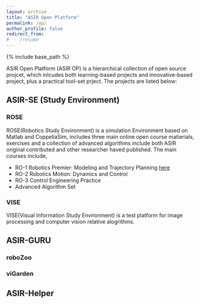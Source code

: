 ```yaml
---
layout: archive
title: "ASIR Open Platform"
permalink: /op/
author_profile: false
redirect_from:
#  - /resume
---
```

{% include base_path %}


ASIR Open Platform (ASIR OP) is a hierarchical collection of open source projcet, which inlcudes both learning-based projects and innovative-based project, plus a practical tool-set prject. 
The projects are listed below:

## ASIR-SE (Study Environment)
### ROSE
ROSE(Robotics Study Environment) is a simulation Environment based on Matlab and CoppeliaSim, includes three main online open course matierials, exercises and a collection of advanced algorithms include both ASIR original contributed and other researcher haved published. 
The main courses include,
- RO-1 Robotics Premier: Modeling and Trajectory Planning [here](/teaching/ro1-2025/)
- RO-2 Robotics Motion: Dynamics and Control
- RO-3 Control Engineering Practice
- Advanced Algorithm Set
  
### VISE
VISE(Visual Information Study Environment) is a test platform for image processing and computer vision relative alogrithms. 

## ASIR-GURU
### roboZoo
### viGarden

## ASIR-Helper


